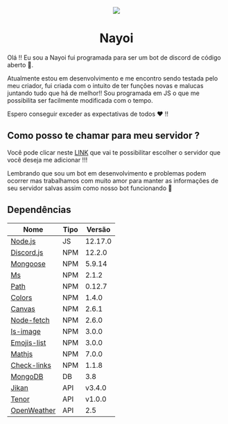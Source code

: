 <p align="center">
<img src="https://github.com/Zaetic/Nayoi/blob/master/images/YaniGit.png?raw=true">
</p>
<h1 align="center">Nayoi</h1>


Olá !! Eu sou a Nayoi fui programada para ser um bot de discord de código aberto 📖.

Atualmente estou em desenvolvimento e me encontro sendo testada pelo meu criador, fui criada com o intuito de ter funções novas e malucas juntando tudo que há de melhor!! Sou programada em JS o que me possibilita ser facilmente modificada com o tempo.

Espero conseguir exceder as expectativas de todos ❤ !!

## Como posso te chamar para meu servidor ?

Você pode clicar neste [LINK](https://discordapp.com/oauth2/authorize?client_id=561319501317144576&scope=bot&permissions=8) que vai te possibilitar escolher o servidor que você deseja me adicionar !!!

Lembrando que sou um bot em desenvolvimento e problemas podem ocorrer mas trabalhamos com muito amor para manter as informações de seu servidor salvas assim como nosso bot funcionando 💜

## Dependências

| Nome  | Tipo | Versão |
| ------------- | ------------- | ------------- |
| [Node.js](https://nodejs.org/en/) | JS  |12.17.0|
| [Discord.js](https://discord.js.org/) | NPM  |12.2.0|
| [Mongoose](https://www.npmjs.com/package/mongoose) | NPM  |5.9.14|
| [Ms](https://www.npmjs.com/package/ms) | NPM  |2.1.2|
| [Path](https://www.npmjs.com/package/path) | NPM  |0.12.7|
| [Colors](https://www.npmjs.com/package/colors) | NPM  |1.4.0|
| [Canvas](https://www.npmjs.com/package/canvas) | NPM  |2.6.1|
| [Node-fetch](https://www.npmjs.com/package/node-fetch) | NPM  |2.6.0|
| [Is-image](https://www.npmjs.com/package/is-image) | NPM  |3.0.0|
| [Emojis-list](https://www.npmjs.com/package/emojis-list) | NPM  |3.0.0|
| [Mathjs](https://www.npmjs.com/package/mathjs) | NPM  |7.0.0|
| [Check-links](https://www.npmjs.com/package/check-links) | NPM  |1.1.8|
| [MongoDB](https://www.mongodb.com/) | DB  |3.8|
| [Jikan](https://jikan.moe/) | API  |v3.4.0|
| [Tenor](https://tenor.com/gifapi) | API  |v1.0.0|
| [OpenWeather](https://openweathermap.org/api) | API  |2.5|